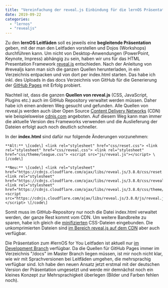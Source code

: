 ```yaml
---
title: "Vereinfachung der reveal.js Einbindung für die lernOS Präsentationen"
date: 2019-09-22
categories: 
  - "lernos"
  - "revealjs"
---
```


Zu den **lernOS Leitfäden** soll es jeweils eine **begleitende Präsentation** geben, mit der man den Leitfaden vorstellen und Dojos (Workshops) durchführen kann. Um nicht von Desktop-Anwendungen (PowerPoint, Keynote, Impress) abhängig zu sein, haben wir uns für das HTML Presentation Framework [reveal.js](https://revealjs.com/) entschieden. Nach der Anleitung von #revealjs kann man sich die ganzen Quellen herunterladen, in ein Verzeichnis entpacken und von dort per index.html starten. Das habe ich inkl. des Uploads in das docs Verzeichnis von GitHub für die Generierung der [GitHub Pages](https://pages.github.com/) mit Erfolg probiert.

<!-- more -->

Nachteil ist, dass die ganzen **Quellen von reveal.js** (CSS, JavaScript, Plugins etc.) auch im GitHub Repository verwaltet werden müssen. Daher habe ich einen anderen Weg gesucht und gefunden. Alle Quellen von reveal.js werden auch über Open Source [Content Delivery Networks](https://de.wikipedia.org/wiki/Content_Delivery_Network) (CDN) wie beispielsweise [cdnjs.com](https://cdnjs.com/) angeboten. Auf diesem Weg kann man immer die aktuelle Version des Frameworks verwenden und die Auslieferung der Dateien erfolgt auch noch deutlich schneller.

In der **index.html** sind dafür nur folgende Änderungen vorzunehmen:

```
**Alt:** \[code\] <link rel="stylesheet" href="css/reset.css"> <link rel="stylesheet" href="css/reveal.css"> <link rel="stylesheet" href="css/theme/league.css"> <script src="js/reveal.js"></script> \[/code\]

**Neu:** \[code\] <link rel="stylesheet" href="https://cdnjs.cloudflare.com/ajax/libs/reveal.js/3.8.0/css/reset.min.css"> <link rel="stylesheet" href="https://cdnjs.cloudflare.com/ajax/libs/reveal.js/3.8.0/css/reveal.min.css"> <link rel="stylesheet" href="https://cdnjs.cloudflare.com/ajax/libs/reveal.js/3.8.0/css/theme/league.min.css"> <script src="https://cdnjs.cloudflare.com/ajax/libs/reveal.js/3.8.0/js/reveal.js"></script> \[/code\]
```

Somit muss im GitHub-Repository nur noch die Datei index.html verwaltet werden, der ganze Rest kommt vom CDN. Um weitere Bandbreite zu sparen, habe ich gleich die [minifizierten](https://wiki.selfhtml.org/wiki/Minify) CSS-Dateien eingebunden. Die unkomprimierten Dateien sind [im Bereich reveal.js auf dem CDN](https://cdnjs.com/libraries/reveal.js) aber auch verfügbar.

Die Präsentation zum #lernOS for You Leitfaden ist aktuell nur [im Development Branch](https://github.com/cogneon/lernos-for-you/tree/develop) verfügbar. Da die Quellen für GitHub Pages immer im Verzeichnis "/docs" im Master Branch liegen müssen, ist mir noch nicht klar, wie wir mit Sprachversionen bei Leitfäden umgehen, die mehrsprachig verfügbar sind. Ich habe den neuen Ansatz jetzt erstmal mit der deutschen Version der Präsentation umgesetzt und werde mir demnächst noch ein kleines Konzept zur Mehrsprachigkeit überlegen (Bilder und Farben fehlen noch).
